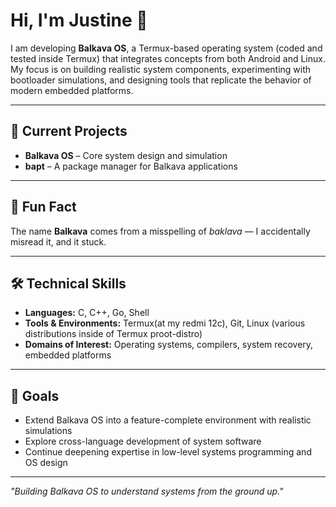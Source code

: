 # Hi, I'm Justine 👋

I am developing **Balkava OS**, a Termux-based operating system (coded and tested inside Termux) that integrates concepts from both Android and Linux.  
My focus is on building realistic system components, experimenting with bootloader simulations, and designing tools that replicate the behavior of modern embedded platforms.

---

## 🔭 Current Projects
- **Balkava OS** – Core system design and simulation  
- **bapt** – A package manager for Balkava applications  

---

## 🎲 Fun Fact
The name **Balkava** comes from a misspelling of *baklava* — I accidentally misread it, and it stuck.  

---

## 🛠 Technical Skills
- **Languages:** C, C++, Go, Shell  
- **Tools & Environments:** Termux(at my redmi 12c), Git, Linux (various distributions inside of Termux proot-distro)  
- **Domains of Interest:** Operating systems, compilers, system recovery, embedded platforms  

---

## 🎯 Goals
- Extend Balkava OS into a feature-complete environment with realistic simulations  
- Explore cross-language development of system software  
- Continue deepening expertise in low-level systems programming and OS design  

---

*"Building Balkava OS to understand systems from the ground up."*